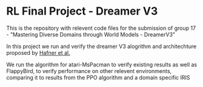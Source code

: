# RL Final Project - Dreamer V3

This is the repository with relevent code files for the submission of group 17 - "Mastering Diverse Domains through World Models - DreamerV3"

In this project we run and verify the dreamer V3 alogrithm and architechture proposed by [Hafner et al.](https://arxiv.org/pdf/2301.04104)

We run the algorithm for atari-MsPacman to verify existing results as well as FlappyBird, to verify performance on other relevent environments, comparing it to results from the PPO algorithm and a domain specific IRIS